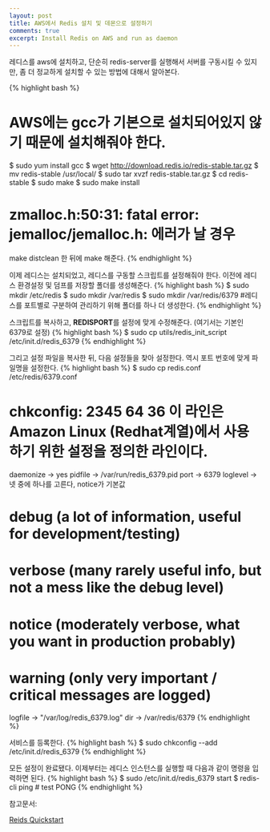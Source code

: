 ```yaml
---
layout: post
title: AWS에서 Redis 설치 및 데몬으로 설정하기
comments: true
excerpt: Install Redis on AWS and run as daemon
---
```

레디스를 aws에 설치하고, 단순히 redis-server를 실행해서 서버를 구동시킬 수 있지만, 좀 더 정교하게 설치할 수 있는 방법에 대해서 알아본다.

{% highlight bash %}
# AWS에는 gcc가 기본으로 설치되어있지 않기 때문에 설치해줘야 한다.
$ sudo yum install gcc
$ wget http://download.redis.io/redis-stable.tar.gz
$ mv redis-stable /usr/local/
$ sudo tar xvzf redis-stable.tar.gz
$ cd redis-stable
$ sudo make
$ sudo make install
# zmalloc.h:50:31: fatal error: jemalloc/jemalloc.h: 에러가 날 경우
make distclean 한 뒤에 make 해준다.
{% endhighlight %}

이제 레디스는 설치되었고, 레디스를 구동할 스크립트를 설정해줘야 한다. 이전에 레디스 환경설정 및 덤프를 저장할 폴더를 생성해준다.
{% highlight bash %}
$ sudo mkdir /etc/redis
$ sudo mkdir /var/redis
$ sudo mkdir /var/redis/6379 #레디스를 포트별로 구분하여 관리하기 위해 폴더를 하나 더 생성한다.
{% endhighlight %}

스크립트를 복사하고, **REDISPORT**를 설정에 맞게 수정해준다. (여기서는 기본인 6379로 설정)
{% highlight bash %}
$ sudo cp utils/redis_init_script /etc/init.d/redis_6379
{% endhighlight %}

그리고 설정 파일을 복사한 뒤, 다음 설정들을 찾아 설정한다. 역시 포트 번호에 맞게 파일명을 설정한다.
{% highlight bash %}
$ sudo cp redis.conf /etc/redis/6379.conf
# chkconfig: 2345 64 36 이 라인은 Amazon Linux (Redhat계열)에서 사용하기 위한 설정을 정의한 라인이다.
daemonize -> yes
pidfile -> /var/run/redis_6379.pid
port -> 6379
loglevel -> 넷 중에 하나를 고른다, notice가 기본값
# debug (a lot of information, useful for development/testing)
# verbose (many rarely useful info, but not a mess like the debug level)
# notice (moderately verbose, what you want in production probably)
# warning (only very important / critical messages are logged)
logfile -> "/var/log/redis_6379.log"
dir -> /var/redis/6379
{% endhighlight %}

서비스를 등록한다.
{% highlight bash %}
$ sudo chkconfig --add /etc/init.d/redis_6379
{% endhighlight %}

모든 설정이 완료됐다. 이제부터는 레디스 인스턴스를 실행할 때 다음과 같이 명령을 입력하면 된다.
{% highlight bash %}
$ sudo /etc/init.d/redis_6379 start
$ redis-cli ping   # test
PONG
{% endhighlight %}

참고문서:

[Reids Quickstart](https://redis.io/topics/quickstart)